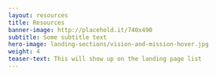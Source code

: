 ```yaml
---
layout: resources 
title: Resources
banner-image: http://placehold.it/740x490
subtitle: Some subtitle text
hero-image: landing-sections/vision-and-mission-hover.jpg
weight: 4
teaser-text: This will show up on the landing page list
---
```


